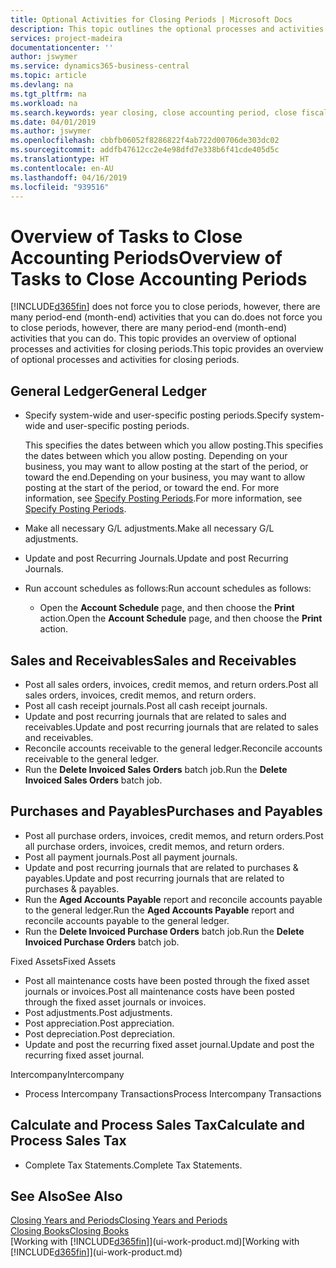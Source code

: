 ```yaml
---
title: Optional Activities for Closing Periods | Microsoft Docs
description: This topic outlines the optional processes and activities for closing accounting periods in Business Central.
services: project-madeira
documentationcenter: ''
author: jswymer
ms.service: dynamics365-business-central
ms.topic: article
ms.devlang: na
ms.tgt_pltfrm: na
ms.workload: na
ms.search.keywords: year closing, close accounting period, close fiscal year, aging, creditor payments, vendor payments
ms.date: 04/01/2019
ms.author: jswymer
ms.openlocfilehash: cbbfb06052f8286822f4ab722d00706de303dc02
ms.sourcegitcommit: addfb47612cc2e4e98dfd7e338b6f41cde405d5c
ms.translationtype: HT
ms.contentlocale: en-AU
ms.lasthandoff: 04/16/2019
ms.locfileid: "939516"
---
```

# <a name="overview-of-tasks-to-close-accounting-periods"></a><span data-ttu-id="6f49b-103">Overview of Tasks to Close Accounting Periods</span><span class="sxs-lookup"><span data-stu-id="6f49b-103">Overview of Tasks to Close Accounting Periods</span></span>
[!INCLUDE[d365fin](includes/d365fin_md.md)] <span data-ttu-id="6f49b-104">does not force you to close periods, however, there are many period-end (month-end) activities that you can do.</span><span class="sxs-lookup"><span data-stu-id="6f49b-104">does not force you to close periods, however, there are many period-end (month-end) activities that you can do.</span></span> <span data-ttu-id="6f49b-105">This topic provides an overview of optional processes and activities for closing periods.</span><span class="sxs-lookup"><span data-stu-id="6f49b-105">This topic provides an overview of optional processes and activities for closing periods.</span></span>  

## <a name="general-ledger"></a><span data-ttu-id="6f49b-106">General Ledger</span><span class="sxs-lookup"><span data-stu-id="6f49b-106">General Ledger</span></span>
* <span data-ttu-id="6f49b-107">Specify system-wide and user-specific posting periods.</span><span class="sxs-lookup"><span data-stu-id="6f49b-107">Specify system-wide and user-specific posting periods.</span></span>  

    <span data-ttu-id="6f49b-108">This specifies the dates between which you allow posting.</span><span class="sxs-lookup"><span data-stu-id="6f49b-108">This specifies the dates between which you allow posting.</span></span> <span data-ttu-id="6f49b-109">Depending on your business, you may want to allow posting at the start of the period, or toward the end.</span><span class="sxs-lookup"><span data-stu-id="6f49b-109">Depending on your business, you may want to allow posting at the start of the period, or toward the end.</span></span> <span data-ttu-id="6f49b-110">For more information, see [Specify Posting Periods](finance-how-specify-posting-periods.md).</span><span class="sxs-lookup"><span data-stu-id="6f49b-110">For more information, see [Specify Posting Periods](finance-how-specify-posting-periods.md).</span></span>  
* <span data-ttu-id="6f49b-111">Make all necessary G/L adjustments.</span><span class="sxs-lookup"><span data-stu-id="6f49b-111">Make all necessary G/L adjustments.</span></span>  
* <span data-ttu-id="6f49b-112">Update and post Recurring Journals.</span><span class="sxs-lookup"><span data-stu-id="6f49b-112">Update and post Recurring Journals.</span></span>  
  <!--* Process Consolidations-->
* <span data-ttu-id="6f49b-113">Run account schedules as follows:</span><span class="sxs-lookup"><span data-stu-id="6f49b-113">Run account schedules as follows:</span></span>  
  * <span data-ttu-id="6f49b-114">Open the **Account Schedule** page, and then choose the **Print** action.</span><span class="sxs-lookup"><span data-stu-id="6f49b-114">Open the **Account Schedule** page, and then choose the **Print** action.</span></span>  

## <a name="sales-and-receivables"></a><span data-ttu-id="6f49b-115">Sales and Receivables</span><span class="sxs-lookup"><span data-stu-id="6f49b-115">Sales and Receivables</span></span>
* <span data-ttu-id="6f49b-116">Post all sales orders, invoices, credit memos, and return orders.</span><span class="sxs-lookup"><span data-stu-id="6f49b-116">Post all sales orders, invoices, credit memos, and return orders.</span></span>  
* <span data-ttu-id="6f49b-117">Post all cash receipt journals.</span><span class="sxs-lookup"><span data-stu-id="6f49b-117">Post all cash receipt journals.</span></span>  
* <span data-ttu-id="6f49b-118">Update and post recurring journals that are related to sales and receivables.</span><span class="sxs-lookup"><span data-stu-id="6f49b-118">Update and post recurring journals that are related to sales and receivables.</span></span>  
* <span data-ttu-id="6f49b-119">Reconcile accounts receivable to the general ledger.</span><span class="sxs-lookup"><span data-stu-id="6f49b-119">Reconcile accounts receivable to the general ledger.</span></span>  
* <span data-ttu-id="6f49b-120">Run the **Delete Invoiced Sales Orders** batch job.</span><span class="sxs-lookup"><span data-stu-id="6f49b-120">Run the **Delete Invoiced Sales Orders** batch job.</span></span>  

## <a name="purchases-and-payables"></a><span data-ttu-id="6f49b-121">Purchases and Payables</span><span class="sxs-lookup"><span data-stu-id="6f49b-121">Purchases and Payables</span></span>
* <span data-ttu-id="6f49b-122">Post all purchase orders, invoices, credit memos, and return orders.</span><span class="sxs-lookup"><span data-stu-id="6f49b-122">Post all purchase orders, invoices, credit memos, and return orders.</span></span>  
* <span data-ttu-id="6f49b-123">Post all payment journals.</span><span class="sxs-lookup"><span data-stu-id="6f49b-123">Post all payment journals.</span></span>  
* <span data-ttu-id="6f49b-124">Update and post recurring journals that are related to purchases & payables.</span><span class="sxs-lookup"><span data-stu-id="6f49b-124">Update and post recurring journals that are related to purchases & payables.</span></span>  
* <span data-ttu-id="6f49b-125">Run the **Aged Accounts Payable** report and reconcile accounts payable to the general ledger.</span><span class="sxs-lookup"><span data-stu-id="6f49b-125">Run the **Aged Accounts Payable** report and reconcile accounts payable to the general ledger.</span></span>  
* <span data-ttu-id="6f49b-126">Run the **Delete Invoiced Purchase Orders** batch job.</span><span class="sxs-lookup"><span data-stu-id="6f49b-126">Run the **Delete Invoiced Purchase Orders** batch job.</span></span>  

<span data-ttu-id="6f49b-127">Fixed Assets</span><span class="sxs-lookup"><span data-stu-id="6f49b-127">Fixed Assets</span></span>
* <span data-ttu-id="6f49b-128">Post all maintenance costs have been posted through the fixed asset journals or invoices.</span><span class="sxs-lookup"><span data-stu-id="6f49b-128">Post all maintenance costs have been posted through the fixed asset journals or invoices.</span></span>
* <span data-ttu-id="6f49b-129">Post adjustments.</span><span class="sxs-lookup"><span data-stu-id="6f49b-129">Post adjustments.</span></span>
* <span data-ttu-id="6f49b-130">Post appreciation.</span><span class="sxs-lookup"><span data-stu-id="6f49b-130">Post appreciation.</span></span>
* <span data-ttu-id="6f49b-131">Post depreciation.</span><span class="sxs-lookup"><span data-stu-id="6f49b-131">Post depreciation.</span></span>
* <span data-ttu-id="6f49b-132">Update and post the recurring fixed asset journal.</span><span class="sxs-lookup"><span data-stu-id="6f49b-132">Update and post the recurring fixed asset journal.</span></span>

<span data-ttu-id="6f49b-133">Intercompany</span><span class="sxs-lookup"><span data-stu-id="6f49b-133">Intercompany</span></span>
* <span data-ttu-id="6f49b-134">Process Intercompany Transactions</span><span class="sxs-lookup"><span data-stu-id="6f49b-134">Process Intercompany Transactions</span></span>

## <a name="calculate-and-process-sales-tax"></a><span data-ttu-id="6f49b-135">Calculate and Process Sales Tax</span><span class="sxs-lookup"><span data-stu-id="6f49b-135">Calculate and Process Sales Tax</span></span>
* <span data-ttu-id="6f49b-136">Complete Tax Statements.</span><span class="sxs-lookup"><span data-stu-id="6f49b-136">Complete Tax Statements.</span></span>  

## <a name="see-also"></a><span data-ttu-id="6f49b-137">See Also</span><span class="sxs-lookup"><span data-stu-id="6f49b-137">See Also</span></span>
[<span data-ttu-id="6f49b-138">Closing Years and Periods</span><span class="sxs-lookup"><span data-stu-id="6f49b-138">Closing Years and Periods</span></span>](year-close-years-periods.md)  
[<span data-ttu-id="6f49b-139">Closing Books</span><span class="sxs-lookup"><span data-stu-id="6f49b-139">Closing Books</span></span>](year-close-books.md)  
<span data-ttu-id="6f49b-140">[Working with [!INCLUDE[d365fin](includes/d365fin_md.md)]](ui-work-product.md)</span><span class="sxs-lookup"><span data-stu-id="6f49b-140">[Working with [!INCLUDE[d365fin](includes/d365fin_md.md)]](ui-work-product.md)</span></span>
